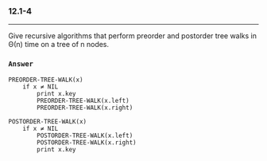 ### 12.1-4
***
Give recursive algorithms that perform preorder and postorder tree walks in Θ(n) time on a tree of n nodes.

### `Answer`
```
PREORDER-TREE-WALK(x)
    if x ≠ NIL
        print x.key
        PREORDER-TREE-WALK(x.left)
        PREORDER-TREE-WALK(x.right)
```
```
POSTORDER-TREE-WALK(x)
    if x ≠ NIL
        POSTORDER-TREE-WALK(x.left)
        POSTORDER-TREE-WALK(x.right)
        print x.key
```

